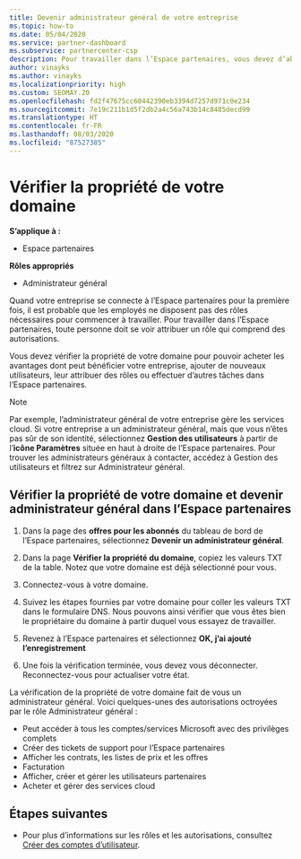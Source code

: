 ```yaml
---
title: Devenir administrateur général de votre entreprise
ms.topic: how-to
ms.date: 05/04/2020
ms.service: partner-dashboard
ms.subservice: partnercenter-csp
description: Pour travailler dans l’Espace partenaires, vous devez d’abord vérifier la propriété de votre domaine. Découvrez comment procéder et comment devenir un administrateur général qui peut ajouter des utilisateurs.
author: vinayks
ms.author: vinayks
ms.localizationpriority: high
ms.custom: SEOMAY.20
ms.openlocfilehash: fd2f47675cc60442390eb3394d7257d971c0e234
ms.sourcegitcommit: 7e19c211b1d5f2db2a4c56a743b14c8485decd99
ms.translationtype: HT
ms.contentlocale: fr-FR
ms.lasthandoff: 08/03/2020
ms.locfileid: "87527385"
---
```

# <a name="verify-your-domain-ownership"></a>Vérifier la propriété de votre domaine

**S’applique à :**

- Espace partenaires

**Rôles appropriés**

- Administrateur général

Quand votre entreprise se connecte à l’Espace partenaires pour la première fois, il est probable que les employés ne disposent pas des rôles nécessaires pour commencer à travailler. Pour travailler dans l’Espace partenaires, toute personne doit se voir attribuer un rôle qui comprend des autorisations.  

Vous devez vérifier la propriété de votre domaine pour pouvoir acheter les avantages dont peut bénéficier votre entreprise, ajouter de nouveaux utilisateurs, leur attribuer des rôles ou effectuer d’autres tâches dans l’Espace partenaires.

>[!Note]
>Par exemple, l’administrateur général de votre entreprise gère les services cloud. Si votre entreprise a un administrateur général, mais que vous n’êtes pas sûr de son identité, sélectionnez **Gestion des utilisateurs** à partir de l’**icône Paramètres** située en haut à droite de l’Espace partenaires. Pour trouver les administrateurs généraux à contacter, accédez à Gestion des utilisateurs et filtrez sur Administrateur général.

## <a name="verify-your-domain-ownership-and-become-a-global-admin-in-partner-center"></a>Vérifier la propriété de votre domaine et devenir administrateur général dans l’Espace partenaires

1. Dans la page des **offres pour les abonnés** du tableau de bord de l’Espace partenaires, sélectionnez **Devenir un administrateur général**. 

2. Dans la page **Vérifier la propriété du domaine**, copiez les valeurs TXT de la table. Notez que votre domaine est déjà sélectionné pour vous.

3. Connectez-vous à votre domaine. 

4. Suivez les étapes fournies par votre domaine pour coller les valeurs TXT dans le formulaire DNS.  Nous pouvons ainsi vérifier que vous êtes bien le propriétaire du domaine à partir duquel vous essayez de travailler.

5. Revenez à l’Espace partenaires et sélectionnez **OK, j’ai ajouté l’enregistrement**

6. Une fois la vérification terminée, vous devez vous déconnecter. Reconnectez-vous pour actualiser votre état. 

La vérification de la propriété de votre domaine fait de vous un administrateur général. Voici quelques-unes des autorisations octroyées par le rôle Administrateur général :

- Peut accéder à tous les comptes/services Microsoft avec des privilèges complets 
- Créer des tickets de support pour l’Espace partenaires
- Afficher les contrats, les listes de prix et les offres
- Facturation
- Afficher, créer et gérer les utilisateurs partenaires
- Acheter et gérer des services cloud

## <a name="next-steps"></a>Étapes suivantes

- Pour plus d’informations sur les rôles et les autorisations, consultez [Créer des comptes d’utilisateur](create-user-accounts-and-set-permissions.md). 